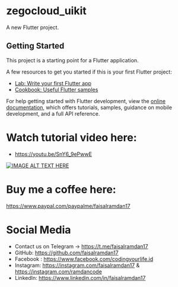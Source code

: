 # zegocloud_uikit

A new Flutter project.

## Getting Started

This project is a starting point for a Flutter application.

A few resources to get you started if this is your first Flutter project:

- [Lab: Write your first Flutter app](https://docs.flutter.dev/get-started/codelab)
- [Cookbook: Useful Flutter samples](https://docs.flutter.dev/cookbook)

For help getting started with Flutter development, view the
[online documentation](https://docs.flutter.dev/), which offers tutorials,
samples, guidance on mobile development, and a full API reference.



# Watch tutorial video here:
- https://youtu.be/SnY6_9ePwwE

[![IMAGE ALT TEXT HERE](https://img.youtube.com/vi/SnY6_9ePwwE/0.jpg)](https://www.youtube.com/watch?v=SnY6_9ePwwE)

# Buy me a coffee here:
https://www.paypal.com/paypalme/faisalramdan17

# Social Media
- Contact us on Telegram → https://t.me/faisalramdan17
- GitHub: https://github.com/faisalramdan17
- Facebook : https://www.facebook.com/codingyourlife.id
- Instagram: https://instagram.com/faisalramdan17 & https://instagram.com/ramdancode
- LinkedIn: https://www.linkedin.com/in/faisalramdan17

